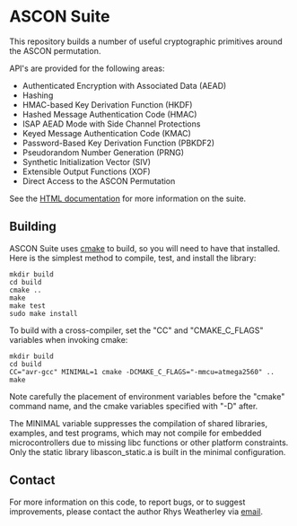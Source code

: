 ASCON Suite
===========

This repository builds a number of useful cryptographic primitives
around the ASCON permutation.

API's are provided for the following areas:

* Authenticated Encryption with Associated Data (AEAD)
* Hashing
* HMAC-based Key Derivation Function (HKDF)
* Hashed Message Authentication Code (HMAC)
* ISAP AEAD Mode with Side Channel Protections
* Keyed Message Authentication Code (KMAC)
* Password-Based Key Derivation Function (PBKDF2)
* Pseudorandom Number Generation (PRNG)
* Synthetic Initialization Vector (SIV)
* Extensible Output Functions (XOF)
* Direct Access to the ASCON Permutation

See the [HTML documentation](https://rweather.github.io/ascon-suite/index.html)
for more information on the suite.

Building
--------

ASCON Suite uses [cmake](https://cmake.org/) to build, so you will need to
have that installed.  Here is the simplest method to compile, test, and
install the library:

    mkdir build
    cd build
    cmake ..
    make
    make test
    sudo make install

To build with a cross-compiler, set the "CC" and "CMAKE\_C\_FLAGS"
variables when invoking cmake:

    mkdir build
    cd build
    CC="avr-gcc" MINIMAL=1 cmake -DCMAKE_C_FLAGS="-mmcu=atmega2560" ..
    make

Note carefully the placement of environment variables before the "cmake"
command name, and the cmake variables specified with "-D" after.

The MINIMAL variable suppresses the compilation of shared libraries, examples,
and test programs, which may not compile for embedded microcontrollers due to
missing libc functions or other platform constraints.  Only the static library
libascon\_static.a is built in the minimal configuration.

Contact
-------

For more information on this code, to report bugs, or to suggest
improvements, please contact the author Rhys Weatherley via
[email](mailto:rhys.weatherley@gmail.com).
